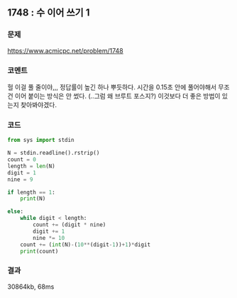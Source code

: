 ## 1748 : 수 이어 쓰기 1
### 문제
https://www.acmicpc.net/problem/1748
### 코멘트
헐 이걸 풀 줄이야,,, 정답률이 높긴 하나 뿌듯하다.
시간을 0.15초 안에 풀어야해서 무조건 이어 붙이는 방식은 안 썼다. (..그럼 왜 브루트 포스지?)
이것보다 더 좋은 방법이 있는지 찾아봐야겠다.

### 코드
```python
from sys import stdin

N = stdin.readline().rstrip()
count = 0
length = len(N)
digit = 1
nine = 9

if length == 1:
    print(N)

else:
    while digit < length:
        count += (digit * nine)
        digit += 1
        nine *= 10
    count += (int(N)-(10**(digit-1))+1)*digit
    print(count)
```
### 결과
30864kb, 68ms

